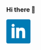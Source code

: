 ### Hi there 👋

<a href="www.linkedin.com/in/akshay-lilani">
  <img src="./LinkedIn-logo.svg" alt="LinkedIn Profile">
</a>

<!--
**AkshaykumarLilani/AkshaykumarLilani** is a ✨ _special_ ✨ repository because its `README.md` (this file) appears on your GitHub profile.

Here are some ideas to get you started:

- 🔭 I’m currently working on ...
- 🌱 I’m currently learning ...
- 👯 I’m looking to collaborate on ...
- 🤔 I’m looking for help with ...
- 💬 Ask me about ...
- 📫 How to reach me: ...
- 😄 Pronouns: ...
- ⚡ Fun fact: ...
-->
